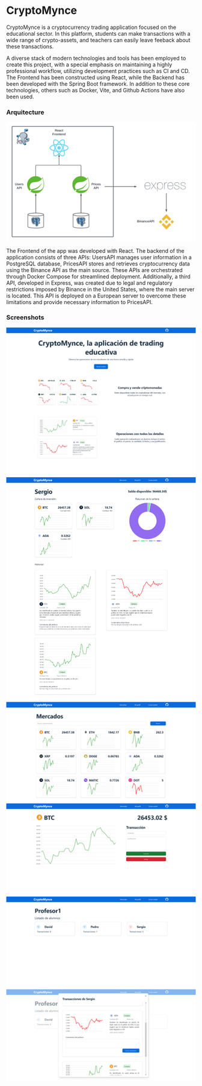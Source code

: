# CryptoMynce

CryptoMynce is a cryptocurrency trading application focused on the educational sector. In this platform, students can make transactions with a wide range of crypto-assets, and teachers can easily leave feeback about these transactions.

A diverse stack of modern technologies and tools has been employed to create this project, with a special emphasis on maintaining a highly professional workflow, utilizing development practices such as CI and CD. The Frontend has been constructed using React, while the Backend has been developed with the Spring Boot framework. In addition to these core technologies, others such as Docker, Vite, and Github Actions have also been used.

### Arquitecture

![Alt text](readme-resources/Arquitectura.jpg)

The Frontend of the app was developed with React.
The backend of the application consists of three APIs: UsersAPI manages user information in a PostgreSQL database, PricesAPI stores and retrieves cryptocurrency data using the Binance API as the main source. These APIs are orchestrated through Docker Compose for streamlined deployment. Additionally, a third API, developed in Express, was created due to legal and regulatory restrictions imposed by Binance in the United States, where the main server is located. This API is deployed on a European server to overcome these limitations and provide necessary information to PricesAPI.

### Screenshots

![Alt text](<readme-resources/Screenshot 2023-06-08 at 13-40-33 Vite React.png>)
![Alt text](<readme-resources/Screenshot 2023-06-08 at 13-41-34 Vite React.png>)
![Alt text](<readme-resources/Screenshot 2023-06-08 at 13-42-06 Vite React.png>)
![Alt text](<readme-resources/Screenshot 2023-06-08 at 13-41-47 Vite React.png>)
![Alt text](<readme-resources/Screenshot 2023-06-08 at 13-43-15 Vite React.png>)
![Alt text](<readme-resources/Screenshot 2023-06-08 at 17-51-53 Vite React.png>)
